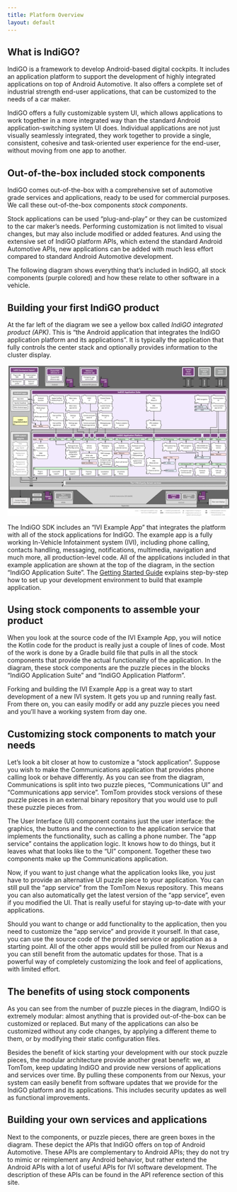 ```yaml
---
title: Platform Overview
layout: default
---
```


## What is IndiGO?

IndiGO is a framework to develop Android-based digital cockpits. It includes an application
platform to support the development of highly integrated applications on top of Android Automotive. It
also offers a complete set of industrial strength end-user applications, that can be customized to 
the needs of a car maker.

IndiGO offers a fully customizable system UI, which allows applications to work together in a more
integrated way than the standard Android application-switching system UI does. Individual
applications are not just visually seamlessly integrated, they work together to provide
a single, consistent, cohesive and task-oriented user experience for the end-user, without moving
from one app to another.

## Out-of-the-box included stock components

IndiGO comes out-of-the-box with a comprehensive set of automotive grade services and
applications, ready to be used for commercial purposes. We call these out-of-the-box components 
_stock components_. 

Stock applications can be used “plug-and-play” or they can be customized to the
car maker’s needs. Performing customization is not limited to visual changes, but may also include
modified or added features. And using the extensive set of IndiGO platform APIs, which extend the
standard Android Automotive APIs, new applications can be added with much less effort compared to 
standard Android Automotive development.

The following diagram shows everything that’s included in IndiGO, all stock components
(purple colored) and how these relate to other software in a vehicle.

## Building your first IndiGO product

At the far left of the diagram we see a yellow box called _IndiGO integrated product (APK)_. This is
“the Android application that integrates the IndiGO application platform and its applications”. It
is typically the application that fully controls the center stack and optionally provides
information to the cluster display.

![IndiGO architecture](images/indigo-architecture.png)

The IndiGO SDK includes an “IVI Example App” that integrates the platform with all of the stock 
applications for IndiGO. The example app is a fully working In-Vehicle Infotainment system (IVI), 
including phone calling, contacts handling, messaging, notifications, multimedia, navigation and 
much more, all production-level code. All of the applications included in that example application 
are shown at the top of the diagram, in the section “IndiGO Application Suite”. The 
[Getting Started Guide](/indigo/documentation/getting-started) explains step-by-step how to set up 
your development environment to build that example application.

## Using stock components to assemble your product

When you look at the source code of the IVI Example App, you will notice the Kotlin code for the
product is really just a couple of lines of code. Most of the work is done by a Gradle build file
that pulls in all the stock components that provide the actual functionality of the application. In
the diagram, these stock components are the puzzle pieces in the blocks “IndiGO Application Suite”
and “IndiGO Application Platform”.

Forking and building the IVI Example App is a great way to start development of a new IVI system. It
gets you up and running really fast. From there on, you can easily modify or add any puzzle pieces
you need and you’ll have a working system from day one.

## Customizing stock components to match your needs

Let’s look a bit closer at how to customize a “stock application”. Suppose you wish to make the
Communications application that provides phone calling look or behave differently. As you can see
from the diagram, Communications is split into two puzzle pieces, “Communications UI” and
“Communications app service”. TomTom provides stock versions of these puzzle pieces
in an external binary repository that you would use to pull these puzzle pieces from.

The User Interface (UI) component contains just the user interface: the graphics, the buttons and the connection to
the application service that implements the functionality, such as calling a phone number. The “app service”
contains the application logic. It knows how to do things, but it leaves what that looks like to the
“UI” component. Together these two components make up the Communications application.

Now, if you want to just change what the application looks like, you just have to provide an
alternative UI puzzle piece to your application. You can still pull the “app service” from the
TomTom Nexus repository. This means you can also automatically get the latest version of the “app
service”, even if you modified the UI. That is really useful for staying up-to-date with your
applications.

Should you want to change or add functionality to the application, then you need to customize the
“app service” and provide it yourself. In that case, you can use the source code of the provided
service or application as a starting point. 
All of the other apps would still be pulled from our Nexus and you can still benefit from
the automatic updates for those. That is a powerful way of completely customizing the look and feel
of applications, with limited effort.

## The benefits of using stock components

As you can see from the number of puzzle pieces in the diagram, IndiGO is extremely modular: almost
anything that is provided out-of-the-box can be customized or replaced. But many of the applications
can also be customized without any code changes, by applying a different theme to them, or by
modifying their static configuration files.

Besides the benefit of kick starting your development with our stock puzzle pieces, the modular
architecture provide another great benefit: we, at TomTom, keep updating IndiGO and provide new
versions of applications and services over time. By pulling these components from our Nexus, your
system can easily benefit from software updates that we provide for the IndiGO platform and its
applications. This includes security updates as well as functional improvements.

## Building your own services and applications

Next to the components, or puzzle pieces, there are green boxes in the diagram. These depict the
APIs that IndiGO offers on top of Android Automotive. These APIs are complementary to Android APIs;
they do not try to mimic or reimplement any Android behavior, but rather extend the Android APIs
with a lot of useful APIs for IVI software development. The description of these APIs can be found
in the API reference section of this site.
